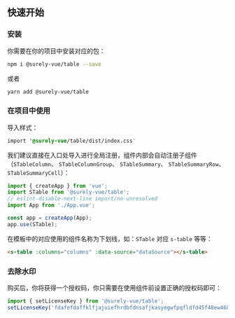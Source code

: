 ## 快速开始

### 安装

你需要在你的项目中安装对应的包：

```bash
npm i @surely-vue/table --save
```

或者

```bash
yarn add @surely-vue/table
```

### 在项目中使用

导入样式：

```css
import '@surely-vue/table/dist/index.css'
```

我们建议直接在入口处导入进行全局注册，组件内部会自动注册子组件（`STableColumn`、 `STableColumnGroup`、 `STableSummary`、 `STableSummaryRow`、 `STableSummaryCell`）：

```js
import { createApp } from 'vue';
import STable from '@surely-vue/table';
// eslint-disable-next-line import/no-unresolved
import App from './App.vue';

const app = createApp(App);
app.use(STable);
```

在模板中的对应使用的组件名称为下划线，如：`STable` 对应 `s-table` 等等：

```html
<s-table :columns="columns" :data-source="dataSource"></s-table>
```

### 去除水印

购买后，你将获得一个授权码，你只需要在使用组件前设置正确的授权码即可：

```js
import { setLicenseKey } from '@surely-vue/table';
setLicenseKey('fdafefdaffklfjajuiefhrdbfdnsafjkasyegwfpqfldfd45f48ew468fr5ds');
```
